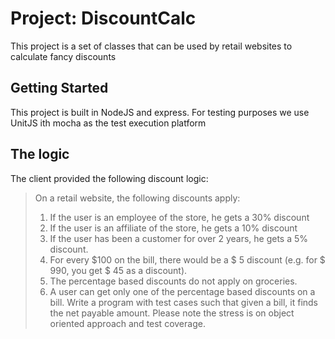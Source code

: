 # Project: DiscountCalc
This project is a set of classes that can be used by retail websites to calculate fancy discounts

## Getting Started
This project is built in NodeJS and express.
For testing purposes we use UnitJS ith mocha as the test execution platform

## The logic
The client provided the following discount logic:
> On a retail website, the following discounts apply: 
> 1. If the user is an employee of the store, he gets a 30% discount 
> 2. If the user is an affiliate of the store, he gets a 10% discount 
> 3. If the user has been a customer for over 2 years, he gets a 5% discount. 
> 4. For every $100 on the bill, there would be a $ 5 discount (e.g. for $ 990, you get $ 45 as a discount). 
> 5. The percentage based discounts do not apply on groceries. 
> 6. A user can get only one of the percentage based discounts on a bill. Write a program with test cases such that given a bill, it finds the net payable amount. Please note the stress is on object oriented approach and test coverage.  
